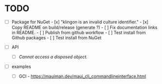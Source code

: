 # TODO

- [ ] Package for NuGet
      - [x] "klingon is an invalid culture identifier."
      - [x] Copy README on build/release (generate ?)
      - [ ] Fix documentation links in README.
      - [ ] Publish from github workflow
      - [ ] Test install from Github packages
      - [ ] Test install from NuGet

- [ ] API
    - [ ] _Cannot access a disposed object._

- [ ] examples
    - [ ] GCI
          - https://mauiman.dev/maui_cli_commandlineinterface.html


